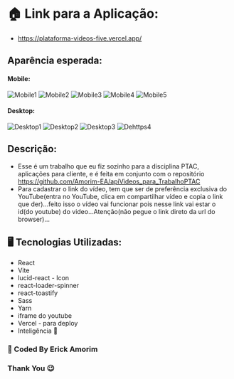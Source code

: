 # 🏠 Link para a Aplicação: 
- https://plataforma-videos-five.vercel.app/

## Aparência esperada:
#### Mobile: 
![Mobile1](https://github.com/Amorim-EA/images/blob/main/android1.jpg)
![Mobile2](https://github.com/Amorim-EA/images/blob/main/android2.jpg)
![Mobile3](https://github.com/Amorim-EA/images/blob/main/android3.jpg)
![Mobile4](https://github.com/Amorim-EA/images/blob/main/android4.jpg)
![Mobile5](https://github.com/Amorim-EA/images/blob/main/android5.jpg)

#### Desktop:
![Desktop1](https://github.com/Amorim-EA/images/blob/main/pc1.png)
![Desktop2](https://github.com/Amorim-EA/images/blob/main/pc2.png)
![Desktop3](https://github.com/Amorim-EA/images/blob/main/pc3.png)
![Dehttps4](https://github.com/Amorim-EA/images/blob/main/pc5.png)

## Descrição:
- Esse é um trabalho que eu fiz sozinho para a disciplina PTAC, aplicações para cliente, e é feita em conjunto com o repositório https://github.com/Amorim-EA/apiVideos_para_TrabalhoPTAC
- Para cadastrar o link do vídeo, tem que ser de preferência exclusiva do YouTube(entra no YouTube, clica em compartilhar vídeo e copia o link que der)...feito isso o vídeo vai funcionar pois nesse link vai estar o id(do youtube) do video...Atenção(não pegue o link direto da url do browser)...
  
## 🖥️ Tecnologias Utilizadas:
- React
- Vite
- lucid-react - Icon
- react-loader-spinner
- react-toastify 
- Sass
- Yarn
- iframe do youtube
- Vercel - para deploy
- Inteligência 🧠

### 🧔 Coded By Erick Amorim
### Thank You 😉
